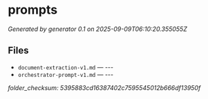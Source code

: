 # prompts

_Generated by generator 0.1 on 2025-09-09T06:10:20.355055Z_

## Files

- `document-extraction-v1.md` — ---
- `orchestrator-prompt-v1.md` — ---

_folder_checksum: 5395883cd16387402c7595545012b666df13950f_

